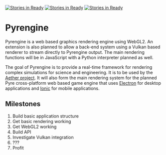 [![Stories in Ready](https://badge.waffle.io/pyre-io/pyrengine.png?label=ready&title=Ready)](https://waffle.io/pyre-io/pyrengine?utm_source=badge)
[![Stories in Ready](https://badge.waffle.io/pyre-io/pyrengine.png?label=ready&title=Ready)](https://waffle.io/pyre-io/pyrengine?utm_source=badge)
[![Stories in Ready](https://badge.waffle.io/pyre-io/pyrengine.png?label=ready&title=Ready)](https://waffle.io/pyre-io/pyrengine?utm_source=badge)
# Pyrengine

Pyrengine is a web based graphics rendering engine using WebGL2. An extension is also planned to allow a back-end system using a Vulkan based renderer to stream directly to Pyrengine output. The main rendering functions will be in JavaScript with a Python interpreter planned as well.

The goal of Pyrengine is to provide a real-time framework for rendering complex simulations for science and engineering. It is to be used by the [Aether project](https://github.com/alchemy-dev/aether). It will also form the main rendering system for the planned Pyre cross-platform web based game engine that uses [Electron](https://electron.atom.io) for desktop applications and [Ionic](http://ionicframework.com) for mobile applications.

## Milestones
1. Build basic application structure
2. Get basic rendering working
3. Get WebGL2 working
4. Build API
5. Investigate Vulkan integration
6. ???
7. Profit
